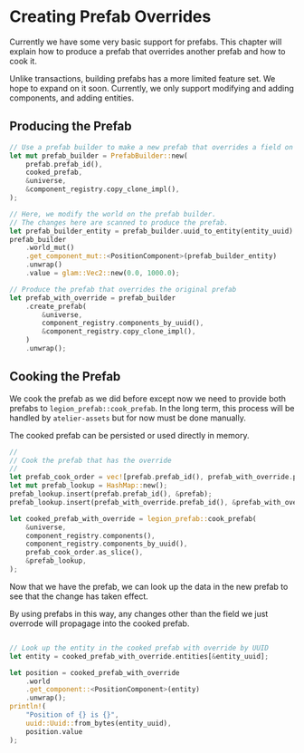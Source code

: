 # Creating Prefab Overrides

Currently we have some very basic support for prefabs. This chapter will explain how to produce a prefab that overrides
another prefab and how to cook it.

Unlike transactions, building prefabs has a more limited feature set. We hope to expand on it soon. Currently, we only
support modifying and adding components, and adding entities. 

## Producing the Prefab

```rust
// Use a prefab builder to make a new prefab that overrides a field on the given prefab
let mut prefab_builder = PrefabBuilder::new(
    prefab.prefab_id(),
    cooked_prefab,
    &universe,
    &component_registry.copy_clone_impl(),
);

// Here, we modify the world on the prefab builder. 
// The changes here are scanned to produce the prefab.
let prefab_builder_entity = prefab_builder.uuid_to_entity(entity_uuid).unwrap();
prefab_builder
    .world_mut()
    .get_component_mut::<PositionComponent>(prefab_builder_entity)
    .unwrap()
    .value = glam::Vec2::new(0.0, 1000.0);

// Produce the prefab that overrides the original prefab
let prefab_with_override = prefab_builder
    .create_prefab(
        &universe,
        component_registry.components_by_uuid(),
        &component_registry.copy_clone_impl(),
    )
    .unwrap();
```

## Cooking the Prefab

We cook the prefab as we did before except now we need to provide both prefabs to `legion_prefab::cook_prefab`.
In the long term, this process will be handled by `atelier-assets` but for now must be
done manually.

The cooked prefab can be persisted or used directly in memory.

```rust
//
// Cook the prefab that has the override
//
let prefab_cook_order = vec![prefab.prefab_id(), prefab_with_override.prefab_id()];
let mut prefab_lookup = HashMap::new();
prefab_lookup.insert(prefab.prefab_id(), &prefab);
prefab_lookup.insert(prefab_with_override.prefab_id(), &prefab_with_override);

let cooked_prefab_with_override = legion_prefab::cook_prefab(
    &universe,
    component_registry.components(),
    component_registry.components_by_uuid(),
    prefab_cook_order.as_slice(),
    &prefab_lookup,
);
```

Now that we have the prefab, we can look up the data in the new prefab to see that the change has taken effect.

By using prefabs in this way, any changes other than the field we just overrode will propagage into the cooked prefab.

```rust

// Look up the entity in the cooked prefab with override by UUID
let entity = cooked_prefab_with_override.entities[&entity_uuid];

let position = cooked_prefab_with_override
    .world
    .get_component::<PositionComponent>(entity)
    .unwrap();
println!(
    "Position of {} is {}",
    uuid::Uuid::from_bytes(entity_uuid),
    position.value
);
```